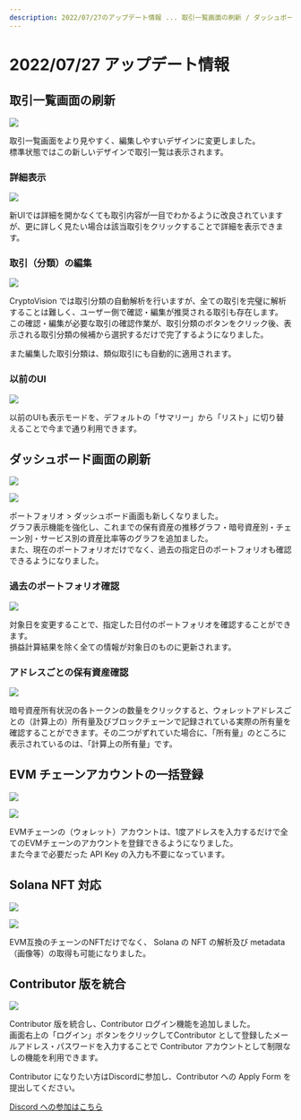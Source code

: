 ```yaml
---
description: 2022/07/27のアップデート情報 ... 取引一覧画面の刷新 / ダッシュボード画面の刷新 / EVM チェーンアカウントの一括登録機能 / Solana NFT 対応 / Contributor 版を統合
---
```



# 2022/07/27 アップデート情報

## 取引一覧画面の刷新

![](../../assets/img/release/20220727_1.jpg)

取引一覧画面をより見やすく、編集しやすいデザインに変更しました。  
標準状態ではこの新しいデザインで取引一覧は表示されます。

### 詳細表示

![](../../assets/img/release/20220727_2.gif)

新UIでは詳細を開かなくても取引内容が一目でわかるように改良されていますが、更に詳しく見たい場合は該当取引をクリックすることで詳細を表示できます。

### 取引（分類）の編集

![](../../assets/img/release/20220727_3.gif)

CryptoVision では取引分類の自動解析を行いますが、全ての取引を完璧に解析することは難しく、ユーザー側で確認・編集が推奨される取引も存在します。  
この確認・編集が必要な取引の確認作業が、取引分類のボタンをクリック後、表示される取引分類の候補から選択するだけで完了するようになりました。

また編集した取引分類は、類似取引にも自動的に適用されます。

### 以前のUI

![](../../assets/img/release/20220727_4.jpg)

以前のUIも表示モードを、デフォルトの「サマリー」から「リスト」に切り替えることで今まで通り利用できます。

## ダッシュボード画面の刷新

![](../../assets/img/release/20220727_5.jpg)

![](../../assets/img/release/20220727_6.jpg)

ポートフォリオ > ダッシュボード画面も新しくなりました。  
グラフ表示機能を強化し、これまでの保有資産の推移グラフ・暗号資産別・チェーン別・サービス別の資産比率等のグラフを追加ました。  
また、現在のポートフォリオだけでなく、過去の指定日のポートフォリオも確認できるようになりました。

### 過去のポートフォリオ確認

![](../../assets/img/release/20220727_7.gif)

対象日を変更することで、指定した日付のポートフォリオを確認することができます。  
損益計算結果を除く全ての情報が対象日のものに更新されます。

### アドレスごとの保有資産確認

![](../../assets/img/release/20220727_8.jpg)

暗号資産所有状況の各トークンの数量をクリックすると、ウォレットアドレスごとの（計算上の）所有量及びブロックチェーンで記録されている実際の所有量を確認することができます。その二つがずれていた場合に、「所有量」のところに表示されているのは、「計算上の所有量」です。

## EVM チェーンアカウントの一括登録

![](../../assets/img/account-service-metamask-ja-1.jpg)

![](../../assets/img/release/20220727_9.gif)

EVMチェーンの（ウォレット）アカウントは、1度アドレスを入力するだけで全てのEVMチェーンのアカウントを登録できるようになりました。  
また今まで必要だった API Key の入力も不要になっています。

## Solana NFT 対応

![](../../assets/img/release/20220727_10.jpg)

![](../../assets/img/release/20220727_11.jpg)

EVM互換のチェーンのNFTだけでなく、 Solana の NFT の解析及び metadata（画像等）の取得も可能になりました。

## Contributor 版を統合

![](../../assets/img/release/20220727_12.jpg)

Contributor 版を統合し、Contributor ログイン機能を追加しました。  
画面右上の「ログイン」ボタンをクリックしてContributor として登録したメールアドレス・パスワードを入力することで Contributor アカウントとして制限なしの機能を利用できます。

Contributor になりたい方はDiscordに参加し、Contributor への Apply Form を提出してください。

[Discord への参加はこちら](https://discord.gg/D3F5C3yZaC)

